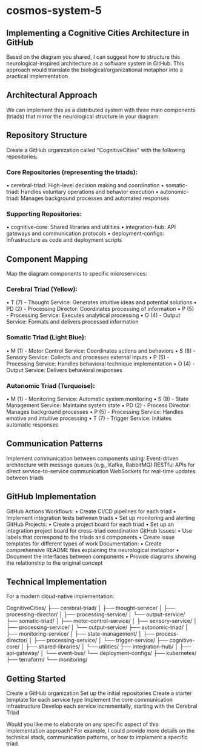 # cosmos-system-5

## Implementing a Cognitive Cities Architecture in GitHub

Based on the diagram you shared, I can suggest how to structure this neurological-inspired architecture as a software system in GitHub.
This approach would translate the biological/organizational metaphor into a practical implementation.

## Architectural Approach

We can implement this as a distributed system with three main components (triads) that mirror the neurological structure in your diagram:

## Repository Structure

Create a GitHub organization called "CognitiveCities" with the following repositories:

### Core Repositories (representing the triads):
• cerebral-triad: High-level decision making and coordination
• somatic-triad: Handles voluntary operations and behavior execution
• autonomic-triad: Manages background processes and automated responses

### Supporting Repositories:
• cognitive-core: Shared libraries and utilities
• integration-hub: API gateways and communication protocols
• deployment-configs: Infrastructure as code and deployment scripts

## Component Mapping

Map the diagram components to specific microservices:

### Cerebral Triad (Yellow):
• T (7) - Thought Service: Generates intuitive ideas and potential solutions
• PD (2) - Processing Director: Coordinates processing of information
• P (5) - Processing Service: Executes analytical processing
• O (4) - Output Service: Formats and delivers processed information

### Somatic Triad (Light Blue):
• M (1) - Motor Control Service: Coordinates actions and behaviors
• S (8) - Sensory Service: Collects and processes external inputs
• P (5) - Processing Service: Handles behavioral technique implementation
• O (4) - Output Service: Delivers behavioral responses

### Autonomic Triad (Turquoise):
• M (1) - Monitoring Service: Automatic system monitoring
• S (8) - State Management Service: Maintains system state
• PD (2) - Process Director: Manages background processes
• P (5) - Processing Service: Handles emotive and intuitive processing
• T (7) - Trigger Service: Initiates automatic responses

## Communication Patterns

Implement communication between components using:
Event-driven architecture with message queues (e.g., Kafka, RabbitMQ)
RESTful APIs for direct service-to-service communication
WebSockets for real-time updates between triads

## GitHub Implementation
GitHub Actions Workflows:
• Create CI/CD pipelines for each triad
• Implement integration tests between triads
• Set up monitoring and alerting
GitHub Projects:
• Create a project board for each triad
• Set up an integration project board for cross-triad coordination
GitHub Issues:
• Use labels that correspond to the triads and components
• Create issue templates for different types of work
Documentation:
• Create comprehensive README files explaining the neurological metaphor
• Document the interfaces between components
• Provide diagrams showing the relationship to the original concept

## Technical Implementation

For a modern cloud-native implementation:

CognitiveCities/
├── cerebral-triad/
│ ├── thought-service/
│ ├── processing-director/
│ ├── processing-service/
│ └── output-service/
├── somatic-triad/
│ ├── motor-control-service/
│ ├── sensory-service/
│ ├── processing-service/
│ └── output-service/
├── autonomic-triad/
│ ├── monitoring-service/
│ ├── state-management/
│ ├── process-director/
│ ├── processing-service/
│ └── trigger-service/
├── cognitive-core/
│ ├── shared-libraries/
│ └── utilities/
├── integration-hub/
│ ├── api-gateway/
│ └── event-bus/
└── deployment-configs/
├── kubernetes/
├── terraform/
└── monitoring/

## Getting Started
Create a GitHub organization
Set up the initial repositories
Create a starter template for each service type
Implement the core communication infrastructure
Develop each service incrementally, starting with the Cerebral Triad

Would you like me to elaborate on any specific aspect of this implementation approach? For example, I could provide more details on the technical stack, communication patterns, or how to implement a specific triad.
